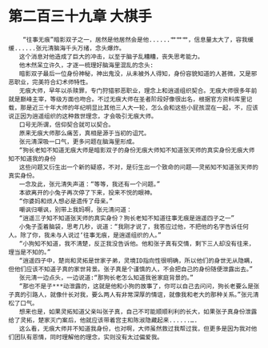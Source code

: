 # 第二百三十九章 大棋手
        “往事无痕”暗影双子之一，居然是他居然会是他......艹艹艹，信息量太大了，容我缓缓......张元清脑海千头万绪，念头爆炸。
       这个消息对他造成了巨大的冲击，以至于脑子乱糟糟，丧失思考能力。
       他木然呆立许久，才逐一梳理好脑海里混乱的念头:
       暗影双子最后一位身份神秘，神出鬼没，从未被外人得知，身份容貌知道的人甚微，又是邪恶职业，完美符合幻术师特性。
       无痕大师，早年以杀赎罪，专门狩猎邪恶职业，理念上和逍遥组织契合。无痕大师很多年前就是巅峰主宰，等级方面也吻合。不过无痕大师在圣者阶段好像很出名，根据官方资料库里记载，那是近三十年大师的年纪明显比其他三人大一轮，怎么会和这些小屁孩混在一起，不，应该说正因为逍遥组织的这种救世理念，才会吸引无痕大师。
       口号无所谓，信仰契合就可以契合。
       原来无痕大师那么痛苦，真相是源于当初的诅咒。
       张元清深吸一口气，更多问题在脑海里形成。
       “狗长老知不知道无痕大师是暗影双子的身份无痕大师知不知道张天师的真实身份无痕大师知不知道我的身份
       这些问题又衍生出一个新的疑惑，不对，是衍生出一个致命的问题——灵拓知不知道张天师的真实身份。
       一念及此，张元清失声道：“等等，我还有一个问题。”
       本欲离开的小兔子再次停了下来，投来不悦的眼神。
       “你婆妈和烦人想必是遗传了母亲。”
       嘲讽归嘲讽，别带上我妈啊，张元清问道：
       “逍遥三子知不知道张天师的真实身份？狗长老知不知道往事无痕是逍遥四子之一”
       小兔子歪着脑袋，思考几秒，说道：“我刚才说了，我答应过他，不把他的名字告诉任何人。除了你，我未与人说过‘往事无痕，是逍遥组织的人。”
       “小狗知不知道，我不清楚，反正我没告诉他。他和张子真有交情，剩下三人却没有往来，理当是不知的。”
       “逍遥四子中，楚尚和灵拓是世家子弟，灵境ID指向性很明确，所以他们的身世无从隐瞒，但他们应该不知道子真的家世背景。张子真是个谨慎的人，不会把自己的身份随便泄露出去。”
       张元清一边点头，一边说道:“那狗长老怎么知道我爸家庭背景的。”
       “那也不是子***动泄露的，这就是他和小狗的故事了，你可以自己去问问，狗长老要么是张子真的引路人，就像什长对我，要么两人有非常深厚的情谊，就像我和老大的那种关系。”张元清松了口气。
       想来也是，如果灵拓知道父亲叫张子真，自己不可能顺顺利利的长大，如果张子真身份泄露给了灵拓，楚家灭门案后，他就应该带着宫主和陈淑隐藏起来......….
       这么看，无痕大师并不知道我身份，也对啊，大师虽然救过我帮过我，但更多是因为我对他们团队有恩情，同时理解他的理念，实则没有太过偏爱我。